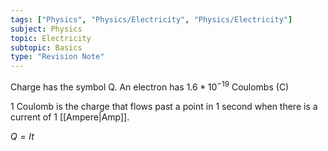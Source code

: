 ```yaml
---
tags: ["Physics", "Physics/Electricity", "Physics/Electricity"]
subject: Physics
topic: Electricity
subtopic: Basics
type: "Revision Note"
---
```


Charge has the symbol Q.
An electron has $1.6*10^{-19}$ Coulombs (C)

1 Coulomb is the charge that flows past a point in 1 second when there is a current of 1 [[Ampere|Amp]].

$Q = It$